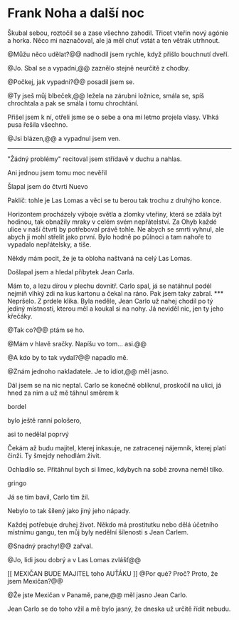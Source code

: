 Frank Noha a další noc
======================

Škubal sebou, roztočil se a zase všechno zahodil. Třicet vteřin nový agónie a horka.
Něco mi naznačoval, ale já měl chuť vstát a ten větrák utrhnout.

@Můžu něco udělat?@@ nadhodil jsem rychle, když přišlo bouchnutí dveří.

@Jo. Sbal se a vypadni,@@ zaznělo stejně neurčitě z chodby.

@Počkej, jak vypadni?@@ posadil jsem se.

@Ty jseš můj blbeček,@@ ležela na zárubni ložnice, smála se, spíš chrochtala a pak se smála i tomu chrochtání.

Přišel jsem k ní, otřeli jsme se o sebe a ona mi letmo projela vlasy. Vlhká pusa řešila všechno.

@Jsi blázen,@@ a vypadnul jsem ven.

***

"Žádný problémy" recitoval jsem střídavě v duchu a nahlas.

Ani jednou jsem tomu moc nevěřil

Šlapal jsem do čtvrti Nuevo

Paklíč: tohle je Las Lomas a věci se tu berou tak trochu z druhýho konce.


  Horizontem procházely výboje světla a zlomky vteřiny, která se zdála být hodinou, tak obnažily mraky v celém svém nepřátelství. Za Ohyb každé ulice v naší čtvrti by potřeboval právě tohle. Ne abych se smrti vyhnul, ale abych ji mohl střelit jako první.
Bylo hodně po půlnoci a tam nahoře to vypadalo nepřátelsky, a tiše.

Někdy mám pocit, že je ta obloha naštvaná na celý Las Lomas.


  Došlapal jsem  a hledal příbytek Jean Carla.

Mám to, a lezu dírou v plechu dovnitř. Carlo spal,
já se natáhnul podél nejmíň vlhký zdi na kus kartonu a čekal na ráno. Pak jsem taky zabral. *** Nepršelo. Z prdele klika. Byla neděle, Jean Carlo už nahej chodil po tý jediný místnosti,
kterou měl a koukal si na nohy. Já neviděl nic, jen ty jeho křečáky. 

@Tak co?@@ ptám se ho.

@Mám v hlavě sračky. Napíšu vo tom... asi.@@

@A kdo by to tak vydal?@@ napadlo mě.

@Znám jednoho nakladatele. Je to idiot,@@ měl jasno.

Dál jsem se na nic neptal. Carlo se konečně oblíknul, proskočil na ulici, já hned za nim
a už mě táhnul směrem k 



bordel

bylo ještě ranní pološero, 


asi to nedělal poprvý



Čekám až budu majitel, kterej inkasuje, ne zatracenej nájemník, kterej platí činži.
Ty šmejdy nehodlám živit.




Ochladilo se. Přitáhnul bych si límec, kdybych na sobě zrovna neměl tílko.


gringo



Já se tím bavil, Carlo tím žil.


Nebylo to tak šílený jako jiný jeho nápady.

Každej potřebuje druhej život.
Někdo má prostitutku nebo dělá účetního místnímu gangu, ten můj byly nedělní šílenosti s Jean Carlem.


@Snadný prachy!@@ zařval.

@Jo, lidi jsou dobrý a v Las Lomas zvlášť@@





[[ MEXIČAN BUDE MAJITEL toho AUŤÁKU ]]
@Por qué? Proč? Proto, že jsem Mexičan?@@

@Že jste Mexičan v Panamě, pane,@@ měl jasno Jean Carlo. 


Jean Carlo se do toho vžil a mě bylo jasný, že dneska už určitě řídit nebudu.


